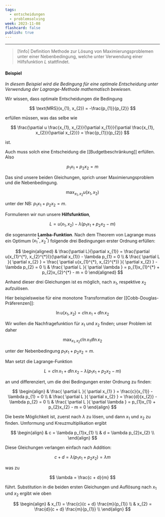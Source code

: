 ```yaml
---
tags:
  - entscheidungen
  - problemsolving
week: 2023-11-08
flashcard: false
publish: true
---
```

***

> [!info] Definition
> Methode zur Lösung von Maximierungsproblemen unter einer Nebenbedingung, welche unter Verwendung einer Hilfsfunktion $L$ stattfindet.
#### Beispiel
*In diesem Beispiel wird die Bedingung für eine optimale Entscheidung unter Verwendung der Lagrange-Methode mathematisch bewiesen.*

Wir wissen, dass optimale Entscheidungen die Bedingung

$$
\text{MRS}(x_{1}, x_{2}) = -\frac{p_{1}}{p_{2}}
$$

erfüllen müssen, was das selbe wie

$$
\frac{\partial u \frac{x_{1}, x_{2}}{\partial x_{1}}}{\partial \frac{x_{1}, x_{2}}{\partial x_{2}}} = \frac{p_{1}}{p_{2}}
$$

ist.

Auch muss solch eine Entscheidung die [[Budgetbeschränkung]] erfüllen. Also

$$
p_{1}x_{1} + p_{2}x_{2} = m
$$

Das sind unsere beiden Gleichungen, sprich unser Maximierungsproblem und die Nebenbedingung.

$$
\max_{x_{1}, x_{2}} u(x_{1}, x_{2})
$$

unter der NB: $p_{1}x_{1} + p_{2}x_{2} = m$.

Formulieren wir nun unsere **Hilfsfunktion**,

$$
L = u(x_{1}, x_{2}) - \lambda (p_{1}x_{1} + p_{2}x_{2} - m)
$$

die sogenannte **Lamba-Funktion**.
Nach dem Theorem von Lagrange muss ein Optimum $(x_{1}^{*}, x_{2}^{*})$ folgende drei Bedingungen erster Ordnung erfüllen:

$$
\begin{aligned}
& \frac{\partial L}{\partial x_{1}} = \frac{\partial u(x_{1}^{*}, x_{2}^{*})}{\partial x_{1}} - \lambda p_{1} = 0 \\
& \frac{ \partial L }{ \partial x_{2} } = \frac{ \partial u(x_{1}^{*}, x_{2}^{*}) }{ \partial x_{2} } - \lambda p_{2} = 0 \\
& \frac{ \partial L }{ \partial \lambda } = p_{1}x_{1}^{*} + p_{2}x_{2}^{*} - m = 0
\end{aligned}
$$

Anhand dieser drei Gleichungen ist es möglich, nach $x_{1}$, respektive $x_{2}$ aufzulösen.

Hier beispielsweise für eine monotone Transformation der [[Cobb-Douglas-Präferenzen]]:

$$
\ln u(x_{1}, x_{2}) = c \ln x_{1} + d \ln {x_{2}}
$$

Wir wollen die Nachfragefunktion für $x_{1} \text{ und } x_{2}$ finden; unser Problem ist daher

$$
\max_{x_{1}, x_{2}} c \ln x_{1} d \ln x_{2}
$$

unter der Nebenbedingung $p_{1}x_{1} + p_{2}x_{2} = m$.

Man setzt die Lagrange-Funktion

$$
L = c \ln x_{1} + d \ln x_{2} - \lambda (p_{1}x_{1} + p_{2}x_{2} - m)
$$

an und differenziert, um die drei Bedingungen erster Ordnung zu finden:

$$
\begin{align}
 & \frac{ \partial L }{ \partial x_{1} } = \frac{c}{x_{1}} - \lambda p_{1} = 0 \\
 & \frac{ \partial L }{ \partial x_{2} } = \frac{d}{x_{2}} - \lambda p_{2} = 0 \\
 & \frac{ \partial L }{ \partial \lambda } = p_{1}x_{1} + p_{2}x_{2} - m = 0
\end{align}
$$

Die beste Möglichkeit ist, zuerst nach $\lambda$ zu lösen, und dann $x_{1} \text{ und } x_{2}$ zu finden. Umformung und Kreuzmultiplikation ergibt

$$
\begin{align}
 & c = \lambda p_{1}x_{1} \\
 & d = \lambda p_{2}x_{2} \\
\end{align}
$$

Diese Gleichungen verlangen einfach nach Addition:

$$
c + d = \lambda (p_{1}x_{1} + p_{2}x_{2}) = \lambda m
$$

was zu

$$
\lambda = \frac{c + d}{m}
$$

führt. Substitution in die beiden ersten Gleichungen und Auflösung nach $x_{1} \text{ und } x_{2}$ ergibt wie oben

$$
\begin{align}
 & x_{1} = \frac{c}{c + d} \frac{m}{p_{1}} \\
 & x_{2} = \frac{d}{c + d} \frac{m}{p_{1}} \\
\end{align}
$$
